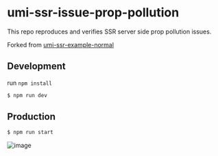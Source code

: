 # umi-ssr-issue-prop-pollution

This repo reproduces and verifies SSR server side prop pollution issues.

Forked from [umi-ssr-example-normal](https://github.com/umijs/umi-server/tree/master/examples/normal)

## Development

run `npm install`

```bash
$ npm run dev
```

## Production

```bash
$ npm run start
```

![image](https://user-images.githubusercontent.com/13595509/67446985-0e069700-f645-11e9-85c6-b2ce7f977f74.png)
